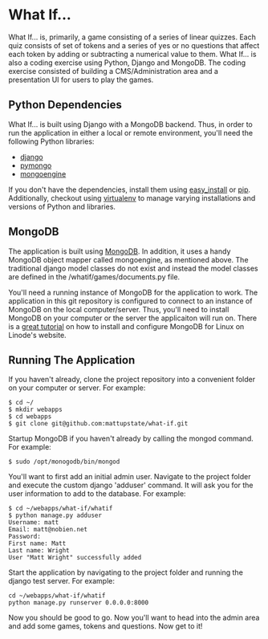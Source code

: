 # What If...

What If... is, primarily, a game consisting of a series of linear quizzes. Each quiz
consists of set of tokens and a series of yes or no questions that affect each token
by adding or subtracting a numerical value to them. What If... is also a coding 
exercise using Python, Django and MongoDB. The coding exercise consisted of building
a CMS/Administration area and a presentation UI for users to play the games.

## Python Dependencies

What If... is built using Django with a MongoDB backend. Thus, in order to run the 
application in either a local or remote environment, you'll need the following Python
libraries:

- [django](https://www.djangoproject.com/)
- [pymongo](http://api.mongodb.org/python/current/)
- [mongoengine](http://mongoengine.org/)

If you don't have the dependencies, install them using [easy_install](http://packages.python.org/distribute/easy_install.html)
or [pip](http://www.pip-installer.org/en/latest/index.html). Additionally, checkout using [virtualenv](http://www.virtualenv.org/en/latest/index.html) 
to manage varying installations and versions of Python and libraries.

## MongoDB

The application is built using [MongoDB](http://www.mongodb.org/). In addition, it uses
a handy MongoDB object mapper called mongoengine, as mentioned above. The traditional 
django model classes do not exist and instead the model classes are defined in the 
/whatif/games/documents.py file.
 
You'll need a running instance of MongoDB for the application to work. The application 
in this git repository is configured to connect to an instance of MongoDB on the local 
computer/server. Thus, you'll need to install MongoDB on your computer or the server 
the applicaiton will run on. There is a [great tutorial](http://library.linode.com/databases/mongodb/ubuntu-10.04-lucid)
 on how to install and configure MongoDB for Linux on Linode's website.


## Running The Application

If you haven't already, clone the project repository into a convenient folder on your
computer or server. For example:

    $ cd ~/
    $ mkdir webapps
    $ cd webapps
    $ git clone git@github.com:mattupstate/what-if.git

Startup MongoDB if you haven't already by calling the mongod command. For example:

    $ sudo /opt/monogodb/bin/mongod

You'll want to first add an initial admin user. Navigate to the project folder and 
execute the custom django 'adduser' command. It will ask you for the user information 
to add to the database. For example:

    $ cd ~/webapps/what-if/whatif
    $ python manage.py adduser
    Username: matt
    Email: matt@nobien.net
    Password: 
    First name: Matt
    Last name: Wright
    User "Matt Wright" successfully added

Start the application by navigating to the project folder and running the django test
server. For example:

    cd ~/webapps/what-if/whatif
    python manage.py runserver 0.0.0.0:8000

Now you should be good to go. Now you'll want to head into the admin area and add some 
games, tokens and questions. Now get to it!
